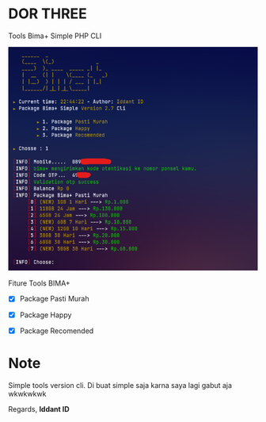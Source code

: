 # DOR THREE
Tools Bima+ Simple PHP CLI


<center><img src="trisimp.png" alt="tools"></center>

Fiture Tools BIMA+
- [x] Package Pasti Murah
- [x] Package Happy
- [x] Package Recomended


# Note
Simple tools version cli.
Di buat simple saja karna saya lagi gabut aja wkwkwkwk

Regards,
**Iddant ID**
